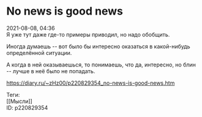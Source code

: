 No news is good news
=====================

   
 2021-08-08, 04:36   
  Я уже тут даже где-то примеры приводил, но надо обобщить.   
   
 Иногда думаешь -- вот было бы интересно оказаться в какой-нибудь определённой ситуации.   
   
 А когда в ней оказываешься, то понимаешь, что да, интересно, но блин -- лучше в неё было не попадать.   
    
 <https://diary.ru/~zHz00/p220829354_no-news-is-good-news.htm>   
   
 Теги:   
 [[Мысли]]   
 ID: p220829354